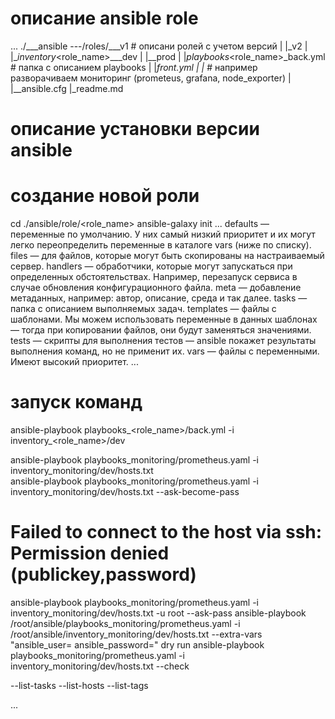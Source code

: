 # описание ansible role
...
./___ansible ---/roles/___v1  # описани ролей с учетом версий
            |                    |_v2 
            |
            |__inventory_<role_name>___dev
            |                       |__prod
            |
            |_playbooks_<role_name>_back.yml  # папка с описанием playbooks
            |                     |_front.yml
            |                     |_ # например разворачиваем мониторинг (prometeus, grafana, node_exporter)
            |
            |__ansible.cfg
            |_readme.md

  # описание установки версии ansible
  # создание новой роли
  cd ./ansible/role/<role_name>
  ansible-galaxy init <v1>
  ...
  defaults — переменные по умолчанию. У них самый низкий приоритет и их могут легко переопределить переменные в каталоге vars (ниже по списку).
  files — для файлов, которые могут быть скопированы на настраиваемый сервер.
  handlers — обработчики, которые могут запускаться при определенных обстоятельствах. Например, перезапуск сервиса в случае обновления конфигурационного файла.
  meta — добавление метаданных, например: автор, описание, среда и так далее.
  tasks — папка с описанием выполняемых задач.
  templates — файлы с шаблонами. Мы можем использовать переменные в данных шаблонах — тогда при копировании файлов, они будут заменяться значениями.
  tests — скрипты для выполнения тестов — ansible покажет результаты выполнения команд, но не применит их.
  vars — файлы с переменными. Имеют высокий приоритет.
  ...
  # запуск команд
  
  ansible-playbook playbooks_<role_name>/back.yml -i inventory_<role_name>/dev
  
  ansible-playbook playbooks_monitoring/prometheus.yaml -i inventory_monitoring/dev/hosts.txt   
  ansible-playbook playbooks_monitoring/prometheus.yaml -i inventory_monitoring/dev/hosts.txt --ask-become-pass 
  # Failed to connect to the host via ssh: Permission denied (publickey,password)
  ansible-playbook playbooks_monitoring/prometheus.yaml -i inventory_monitoring/dev/hosts.txt -u root --ask-pass
  ansible-playbook /root/ansible/playbooks_monitoring/prometheus.yaml -i /root/ansible/inventory_monitoring/dev/hosts.txt  --extra-vars "ansible_user=<USERNAME> ansible_password=<PASSWORD>" 
  dry run
  ansible-playbook playbooks_monitoring/prometheus.yaml -i inventory_monitoring/dev/hosts.txt --check

  --list-tasks
  --list-hosts
  --list-tags


...